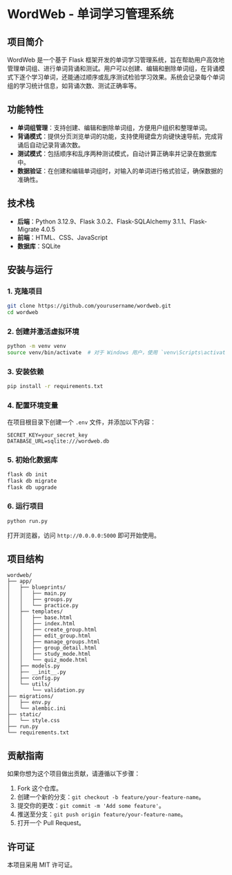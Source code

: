 # WordWeb - 单词学习管理系统

## 项目简介

WordWeb 是一个基于 Flask 框架开发的单词学习管理系统，旨在帮助用户高效地管理单词组、进行单词背诵和测试。用户可以创建、编辑和删除单词组，在背诵模式下逐个学习单词，还能通过顺序或乱序测试检验学习效果。系统会记录每个单词组的学习统计信息，如背诵次数、测试正确率等。

## 功能特性

- **单词组管理**：支持创建、编辑和删除单词组，方便用户组织和整理单词。
- **背诵模式**：提供分页浏览单词的功能，支持使用键盘方向键快速导航，完成背诵后自动记录背诵次数。
- **测试模式**：包括顺序和乱序两种测试模式，自动计算正确率并记录在数据库中。
- **数据验证**：在创建和编辑单词组时，对输入的单词进行格式验证，确保数据的准确性。

## 技术栈

- **后端**：Python 3.12.9、Flask 3.0.2、Flask-SQLAlchemy 3.1.1、Flask-Migrate 4.0.5
- **前端**：HTML、CSS、JavaScript
- **数据库**：SQLite

## 安装与运行

### 1. 克隆项目

```bash
git clone https://github.com/yourusername/wordweb.git
cd wordweb
```

### 2. 创建并激活虚拟环境

```bash
python -m venv venv
source venv/bin/activate  # 对于 Windows 用户，使用 `venv\Scripts\activate`
```

### 3. 安装依赖

```bash
pip install -r requirements.txt
```

### 4. 配置环境变量

在项目根目录下创建一个 `.env` 文件，并添加以下内容：

```plaintext
SECRET_KEY=your_secret_key
DATABASE_URL=sqlite:///wordweb.db
```

### 5. 初始化数据库

```bash
flask db init
flask db migrate
flask db upgrade
```

### 6. 运行项目

```bash
python run.py
```

打开浏览器，访问 `http://0.0.0.0:5000` 即可开始使用。

## 项目结构

```plaintext
wordweb/
├── app/
│   ├── blueprints/
│   │   ├── main.py
│   │   ├── groups.py
│   │   └── practice.py
│   ├── templates/
│   │   ├── base.html
│   │   ├── index.html
│   │   ├── create_group.html
│   │   ├── edit_group.html
│   │   ├── manage_groups.html
│   │   ├── group_detail.html
│   │   ├── study_mode.html
│   │   └── quiz_mode.html
│   ├── models.py
│   ├── __init__.py
│   ├── config.py
│   └── utils/
│       └── validation.py
├── migrations/
│   ├── env.py
│   └── alembic.ini
├── static/
│   └── style.css
├── run.py
└── requirements.txt
```

## 贡献指南

如果你想为这个项目做出贡献，请遵循以下步骤：

1. Fork 这个仓库。
2. 创建一个新的分支：`git checkout -b feature/your-feature-name`。
3. 提交你的更改：`git commit -m 'Add some feature'`。
4. 推送至分支：`git push origin feature/your-feature-name`。
5. 打开一个 Pull Request。

## 许可证

本项目采用 MIT 许可证。